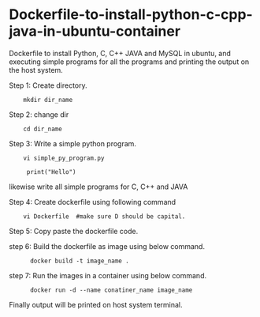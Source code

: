 # Dockerfile-to-install-python-c-cpp-java-in-ubuntu-container

Dockerfile to install Python, C, C++ JAVA and MySQL in ubuntu, and executing simple programs for all the programs and printing the output on the host system.


Step 1: Create directory.

        mkdir dir_name
        
Step 2: change dir

        cd dir_name
        
Step 3: Write a simple python program.

        vi simple_py_program.py
        
         print("Hello")
         
likewise write all simple programs for C, C++ and JAVA


Step 4: Create dockerfile using following command
  
        vi Dockerfile  #make sure D should be capital.
        
Step 5: Copy paste the dockerfile code.


step 6: Build the dockerfile as image using below command.

          docker build -t image_name .
          
          
step 7: Run the images in a container using below command.

          docker run -d --name conatiner_name image_name
          

Finally output will be printed on host system terminal.
